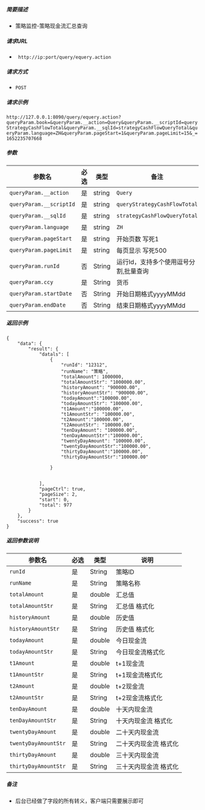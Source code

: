 


##### 简要描述

- 策略监控-策略现金流汇总查询

##### 请求URL
- ` http://ip:port/query/equery.action`
##### 请求方式
- `POST`

##### 请求示例

` http://127.0.0.1:8090/query/equery.action?queryParam.book=&queryParam.__action=Query&queryParam.__scriptId=queryStrategyCashFlowTotal&queryParam.__sqlId=strategyCashFlowQueryTotal&queryParam.language=ZH&queryParam.pageStart=1&queryParam.pageLimit=15&_=1652235707668 `

##### 参数

| 参数名                  | 必选 | 类型   | 备注                                  |
| ----------------------- | ---- | ------ | ------------------------------------- |
| `queryParam.__action`   | 是   | string | `Query`                               |
| `queryParam.__scriptId` | 是   | string | `queryStrategyCashFlowTotal`          |
| `queryParam.__sqlId`    | 是   | string | `strategyCashFlowQueryTotal`          |
| `queryParam.language`   | 是   | string | `ZH`                                  |
| `queryParam.pageStart`  | 是   | string | 开始页数 写死1                        |
| `queryParam.pageLimit`  | 是   | string | 每页显示 写死500                      |
| `queryParam.runId`      | 否   | String | 运行Id，支持多个使用逗号分割,批量查询 |
| `queryParam.ccy`        | 是   | String | 货币                                  |
| `queryParam.startDate`  | 否   | String | 开始日期格式yyyyMMdd                  |
| `queryParam.endDate`    | 否   | String | 结束日期格式yyyyMMdd                  |

##### 返回示例 

``` 
{
    "data": {
        "result": {
            "datals": [
                {
                    "runId": "12312",
                    "runName": "策略",
                    "totalAmount": 1000000,
                    "totalAmountStr": "1000000.00",
                    "historyAmount": "900000.00",
                    "historyAmountStr": "900000.00",
                    "todayAmount":"100000.00",
                    "todayAmountStr": "100000.00",
                    "t1Amount":"100000.00",
                    "t1AmountStr": "100000.00",
                    "t2Amount":"100000.00",
                    "t2AmountStr": "100000.00",
                    "tenDayAmount": "100000.00",
                    "tenDayAmountStr":"100000.00",
                    "twentyDayAmount": "100000.00",
                    "twentyDayAmountStr":"100000.00",
                    "thirtyDayAmount":"100000.00",
                    "thirtyDayAmountStr":"100000.00"

                }
               
               
            ],
            "pageCtrl": true,
            "pageSize": 2,
            "start": 0,
            "total": 977
        }
    },
    "success": true
}
```

##### 返回参数说明 

| 参数名               | 必选 | 类型   | 说明                  |
| -------------------- | ---- | ------ | --------------------- |
| `runId`              | 是   | String | 策略ID                |
| `runName`            | 是   | String | 策略名称              |
| `totalAmount`        | 是   | double | 汇总值                |
| `totalAmountStr`     | 是   | String | 汇总值 格式化         |
| `historyAmount`      | 是   | double | 历史值                |
| `historyAmountStr`   | 是   | String | 历史值 格式化         |
| `todayAmount`        | 是   | double | 今日现金流            |
| `todayAmountStr`     | 是   | String | 今日现金流格式化      |
| `t1Amount`           | 是   | double | t+1现金流             |
| `t1AmountStr`        | 是   | String | t+1现金流格式化       |
| `t2Amount`           | 是   | double | t+2现金流             |
| `t2AmountStr`        | 是   | String | t+2现金流格式化       |
| `tenDayAmount`       | 是   | double | 十天内现金流          |
| `tenDayAmountStr`    | 是   | String | 十天内现金流 格式化   |
| `twentyDayAmount`    | 是   | double | 二十天内现金流        |
| `twentyDayAmountStr` | 是   | String | 二十天内现金流 格式化 |
| `thirtyDayAmount`    | 是   | double | 三十天内现金流        |
| `thirtyDayAmountStr` | 是   | String | 三十天内现金流 格式化 |

##### 备注 

- 后台已经做了字段的所有转义，客户端只需要展示即可



